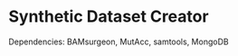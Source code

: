 # Synthetic Dataset Creator

Dependencies: BAMsurgeon,
              MutAcc,
              samtools,
              MongoDB